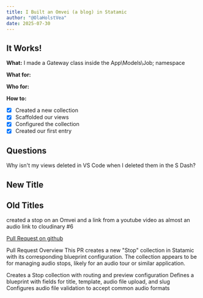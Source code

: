 ```yaml
---
title: I Built an Omvei (a blog) in Statamic
author: "@OlaHolstVea"
date: 2025-07-30
---
```




## It Works!

**What:** I made a Gateway class inside the App\Models\Job; namespace

**What for:** 

**Who for:** 

**How to:** 



- [x] Created a new collection
- [x] Scaffolded our views
- [x] Configured the collection
- [x] Created our first entry

## Questions

Why isn't my views deleted in VS Code when I deleted them in the S Dash?

## New Title


## Old Titles
created a stop on an Omvei and a link from a youtube video as almost an audio link to cloudinary #6

[Pull Request on github](https://github.com/olavea/Statamic-test/pull/12)





Pull Request Overview
This PR creates a new "Stop" collection in Statamic with its corresponding blueprint configuration. The collection appears to be for managing audio stops, likely for an audio tour or similar application.

Creates a Stop collection with routing and preview configuration
Defines a blueprint with fields for title, template, audio file upload, and slug
Configures audio file validation to accept common audio formats
